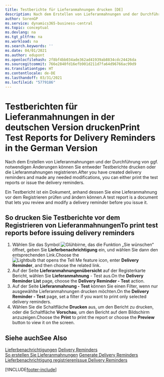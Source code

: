 ```yaml
---
title: Testberichte für Lieferanmahnungen drucken [DE]
description: Nach dem Erstellen von Lieferanmahnungen und der Durchführung von ggf. notwendigen Änderungen können Sie entweder Testberichte drucken oder die Lieferanmahnungen in der deutschen Version registrieren.
author: SorenGP
ms.service: dynamics365-business-central
ms.topic: conceptual
ms.devlang: na
ms.tgt_pltfrm: na
ms.workload: na
ms.search.keywords: ''
ms.date: 04/01/2021
ms.author: edupont
ms.openlocfilehash: 2f8bf4bb034ade362ad41939ab8834cdc24426da
ms.sourcegitcommit: 766e2840fd16efb901d211d7fa64d96766ac99d9
ms.translationtype: HT
ms.contentlocale: de-DE
ms.lasthandoff: 03/31/2021
ms.locfileid: "5779186"
---
```

# <a name="print-test-reports-for-delivery-reminders-in-the-german-version"></a><span data-ttu-id="8b273-103">Testberichten für Lieferanmahnungen in der deutschen Version drucken</span><span class="sxs-lookup"><span data-stu-id="8b273-103">Print Test Reports for Delivery Reminders in the German Version</span></span>

<span data-ttu-id="8b273-104">Nach dem Erstellen von Lieferanmahnungen und der Durchführung von ggf. notwendigen Änderungen können Sie entweder Testberichte drucken oder die Lieferanmahnungen registrieren.</span><span class="sxs-lookup"><span data-stu-id="8b273-104">After you have created delivery reminders and made any needed modifications, you can either print the test reports or issue the delivery reminders.</span></span>  

<span data-ttu-id="8b273-105">Ein Testbericht ist ein Dokument, anhand dessen Sie eine Lieferanmahnung vor dem Registrieren prüfen und ändern können.</span><span class="sxs-lookup"><span data-stu-id="8b273-105">A test report is a document that lets you review and modify a delivery reminder before you issue it.</span></span>  

## <a name="to-print-test-reports-before-issuing-delivery-reminders"></a><span data-ttu-id="8b273-106">So drucken Sie Testberichte vor dem Registrieren von Lieferanmahnungen</span><span class="sxs-lookup"><span data-stu-id="8b273-106">To print test reports before issuing delivery reminders</span></span>  

1.  <span data-ttu-id="8b273-107">Wählen Sie das Symbol ![Glühbirne, das die Funktion „Sie wünschen“](../../media/ui-search/search_small.png "Sagen Sie mir, was Sie tun wollen") öffnet, geben Sie **Lieferbenachrichtigung** ein, und wählen Sie dann den entsprechenden Link.</span><span class="sxs-lookup"><span data-stu-id="8b273-107">Choose the ![Lightbulb that opens the Tell Me feature](../../media/ui-search/search_small.png "Tell me what you want to do") icon, enter **Delivery Reminder**, and then choose the related link.</span></span>  
2.  <span data-ttu-id="8b273-108">Auf der Seite **Lieferanmahnungenübersicht** auf der Registerkarte Bericht, wählen Sie **Lieferanmahnung** - Test aus.</span><span class="sxs-lookup"><span data-stu-id="8b273-108">On the **Delivery Reminder List** page, choose the **Delivery Reminder - Test** action.</span></span>  
3.  <span data-ttu-id="8b273-109">Auf der Seite **Lieferanmahnung - Test** können Sie einen Filter, wenn nur ausgewählte Lieferanmahnungen drucken möchten.</span><span class="sxs-lookup"><span data-stu-id="8b273-109">On the **Delivery Reminder - Test** page, set a filter if you want to print only selected delivery reminders.</span></span>  
4.  <span data-ttu-id="8b273-110">Wählen Sie die Schaltfläche **Drucken** aus, um den Bericht zu drucken, oder die Schaltfläche **Vorschau**, um den Bericht auf dem Bildschirm anzuzeigen.</span><span class="sxs-lookup"><span data-stu-id="8b273-110">Choose the **Print** to print the report or choose the **Preview** button to view it on the screen.</span></span>  

## <a name="see-also"></a><span data-ttu-id="8b273-111">Siehe auch</span><span class="sxs-lookup"><span data-stu-id="8b273-111">See Also</span></span>  
 <span data-ttu-id="8b273-112">[Lieferbenachrichtigungen](delivery-reminders.md) </span><span class="sxs-lookup"><span data-stu-id="8b273-112">[Delivery Reminders](delivery-reminders.md) </span></span>  
 <span data-ttu-id="8b273-113">[So erstellen Sie Lieferanmahnungen](how-to-generate-delivery-reminders.md) </span><span class="sxs-lookup"><span data-stu-id="8b273-113">[Generate Delivery Reminders](how-to-generate-delivery-reminders.md) </span></span>  
 [<span data-ttu-id="8b273-114">Lieferbenachrichtigung registrieren</span><span class="sxs-lookup"><span data-stu-id="8b273-114">Issue Delivery Reminders</span></span>](how-to-issue-delivery-reminders.md)


[!INCLUDE[footer-include](../../includes/footer-banner.md)]